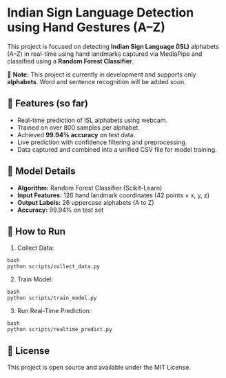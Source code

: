 # Indian Sign Language Detection using Hand Gestures (A–Z)

This project is focused on detecting **Indian Sign Language (ISL)** alphabets (A–Z) in real-time using hand landmarks captured via MediaPipe and classified using a **Random Forest Classifier**.

🚧 **Note:** This project is currently in development and supports only **alphabets**. Word and sentence recognition will be added soon.


## 📌 Features (so far)

- Real-time prediction of ISL alphabets using webcam.
- Trained on over 800 samples per alphabet.
- Achieved **99.94% accuracy** on test data.
- Live prediction with confidence filtering and preprocessing.
- Data captured and combined into a unified CSV file for model training.


## 🧠 Model Details

- **Algorithm:** Random Forest Classifier (Scikit-Learn)
- **Input Features:** 126 hand landmark coordinates (42 points × x, y, z)
- **Output Labels:** 26 uppercase alphabets (A to Z)
- **Accuracy:** 99.94% on test set

## 🚀 How to Run
1. Collect Data:
```
bash
python scripts/collect_data.py
```
2. Train Model:
```
bash
python scripts/train_model.py
```
3. Run Real-Time Prediction:
```
bash
python scripts/realtime_predict.py
```

## 📜 License
This project is open source and available under the MIT License.
